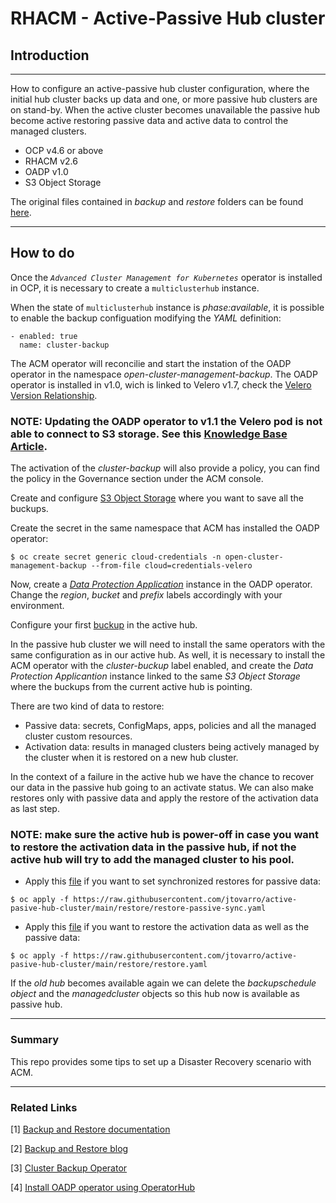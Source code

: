 #  RHACM - Active-Passive Hub cluster

## __Introduction__

---
How to configure an active-passive hub cluster configuration, where the initial hub cluster backs up data and one, or more passive hub clusters are on stand-by. When the active cluster becomes unavailable the passive hub become active restoring passive data and active data to control the managed clusters.

- OCP v4.6 or above
- RHACM v2.6
- OADP v1.0
- S3 Object Storage

The original files contained in *backup* and *restore* folders can be found [here](https://github.com/stolostron/cluster-backup-operator/tree/release-2.6/config/samples).

---

## __How to do__

Once the *```Advanced Cluster Management for Kubernetes```* operator is installed in OCP, it is necessary to create a `multiclusterhub` instance.

When the state of `multiclusterhub` instance is *phase:available*, it is possible to enable the backup configuation modifying the *YAML* definition:

```
- enabled: true
  name: cluster-backup
```

The ACM operator will reconcilie and start the instation of the OADP operator in the namespace *open-cluster-management-backup*. The OADP operator is installed in v1.0, wich is linked to Velero v1.7, check the [Velero Version Relationship](https://github.com/openshift/oadp-operator).

### __NOTE:__ Updating the OADP operator to v1.1 the Velero pod is not able to connect to S3 storage. See this [Knowledge Base Article](https://access.redhat.com/solutions/6984040).

The activation of the *cluster-backup* will also provide a policy, you can find the policy in the Governance section under the ACM console.

Create and configure [S3 Object Storage](https://docs.openshift.com/container-platform/4.11/backup_and_restore/application_backup_and_restore/installing/installing-oadp-aws.html) where you want to save all the buckups.

Create the secret in the same namespace that ACM has installed the OADP operator:
```
$ oc create secret generic cloud-credentials -n open-cluster-management-backup --from-file cloud=credentials-velero
```

Now, create a [*Data Protection Application*](https://github.com/jtovarro/active-pasive-hub-cluster/blob/main/oadp-operator/data-protection-application.yaml) instance in the OADP operator. Change the *region*, *bucket* and *prefix* labels accordingly with your environment.

Configure your first [buckup](https://github.com/jtovarro/active-pasive-hub-cluster/blob/main/backup/backup-schedule.yaml) in the active hub.

In the passive hub cluster we will need to install the same operators with the same configuration as in our active hub. As well, it is necessary to install the ACM operator with the *cluster-buckup* label enabled, and create the *Data Protection Applicantion* instance linked to the same *S3 Object Storage* where the buckups from the current active hub is pointing. 

There are two kind of data to restore: 
 - Passive data: secrets, ConfigMaps, apps, policies and all the managed cluster custom resources.
 - Activation data: results in managed clusters being actively managed by the cluster when it is restored on a new hub cluster.

In the context of a failure in the active hub we have the chance to recover our data in the passive hub going to an activate status. We can also make restores only with passive data and apply the restore of the activation data as last step. 

### __NOTE__: make sure the active hub is power-off in case you want to restore the activation data in the passive hub, if not the active hub will try to add the managed cluster to his pool.

- Apply this [file](https://github.com/jtovarro/active-pasive-hub-cluster/blob/main/restore/restore-passive-sync.yaml) if you want to set synchronized restores for passive data:  

```
$ oc apply -f https://raw.githubusercontent.com/jtovarro/active-pasive-hub-cluster/main/restore/restore-passive-sync.yaml
```

- Apply this [file](https://github.com/jtovarro/active-pasive-hub-cluster/blob/main/restore/restore.yaml) if you want to restore the activation data as well as the passive data:

```
$ oc apply -f https://raw.githubusercontent.com/jtovarro/active-pasive-hub-cluster/main/restore/restore.yaml
```

If the *old hub* becomes available again we can delete the *backupschedule object* and the *managedcluster* objects so this hub now is available as passive hub.

---
### __Summary__

This repo provides some tips to set up a Disaster Recovery scenario with ACM.

---
### Related Links
[1] [Backup and Restore documentation](https://access.redhat.com/documentation/en-us/red_hat_advanced_cluster_management_for_kubernetes/2.6/html-single/backup_and_restore/index)

[2] [Backup and Restore blog](https://cloud.redhat.com/blog/backup-and-restore-hub-clusters-with-red-hat-advanced-cluster-management-for-kubernetes)

[3] [Cluster Backup Operator](https://github.com/stolostron/cluster-backup-operator/tree/release-2.6/config/samples)

[4] [Install OADP operator using OperatorHub](https://github.com/openshift/oadp-operator/blob/master/docs/install_olm.md#create-the-dataprotectionapplication-custom-resource)
